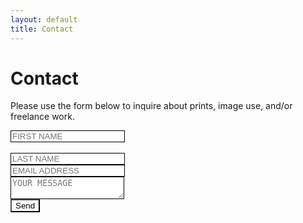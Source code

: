 ```yaml
---
layout: default
title: Contact
---
```


<div id="page-container responsive">
    <div id="content-wrap responsive">
 <div class="row justify-content-center responsive">
  <div class="col-sm-3 responsive">    
    <h1>Contact</h1>
    <p>Please use the form below to inquire about prints, image use, and/or freelance work.</p>

<div class="row justify-content-center responsive">
<div class="contact responsive">
  <form action="https://formspree.io/mknozayb"
    method="POST"
  >

  <div class="form-group responsive">
  <label>
  <input type="text" name="firstname" placeholder = "FIRST NAME" style="border: 1px solid black;" required class="responsive">
  </label>
  <div class="form-group responsive">

  <br/>

  <label>
  <input type="text" name="lastname" placeholder = "LAST NAME" style="border: 1px solid black;" required>
  </label>
  <br/>

  <label>
  <input type="text" name="_replyto" placeholder = "EMAIL ADDRESS" style="border: 1px solid black;" required>
  </label>
  <br/>

  <label>
  <textarea id="subject" name="message" placeholder = "YOUR MESSAGE" style="border: 1px solid black;" style="height:200px" required></textarea>
  </label>

  <br/>
  <input type="submit" value="Send">
  <style>
  input[type="submit"]{
    /* change these properties to whatever you want */
    background-color: white;
    color: black;
  }
  </style>
    <!-- <button type="submit">Send Message</button> -->
  <style type="text/css">

</div>
</div>
</div>
</div>